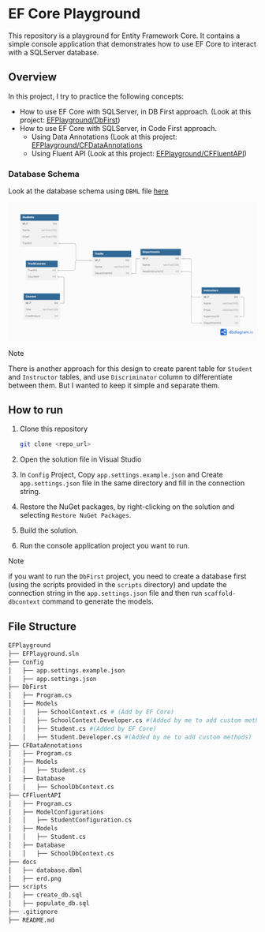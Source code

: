 # EF Core Playground

This repository is a playground for Entity Framework Core. It contains a simple console application that demonstrates how to use EF Core to interact with a SQLServer database.

## Overview

In this project, I try to practice the following concepts:

- How to use EF Core with SQLServer, in DB First approach. (Look at this project: [EFPlayground/DbFirst](./EFPlayground/DbFirst/))
- How to use EF Core with SQLServer, in Code First approach.
  - Using Data Annotations (Look at this project: [EFPlayground/CFDataAnnotations](./EFPlayground/CFDataAnnotations/)
  - Using Fluent API (Look at this project: [EFPlayground/CFFluentAPI](./EFPlayground/CFFluentAPI/))

### Database Schema

Look at the database schema using `DBML` file [here](./docs/database.dbml)

![ERD](./docs/erd.png)

> [!Note]
>
> There is another approach for this design to create parent table for `Student` and `Instructor` tables, and use `Discriminator` column to differentiate between them. But I wanted to keep it simple and separate them.

## How to run

1. Clone this repository

   ```bash
   git clone <repo_url>
   ```

2. Open the solution file in Visual Studio

3. In `Config` Project, Copy `app.settings.example.json` and Create `app.settings.json` file in the same directory and fill in the connection string.

4. Restore the NuGet packages, by right-clicking on the solution and selecting `Restore NuGet Packages`.

5. Build the solution.

6. Run the console application project you want to run.

> [!Note]
>
> if you want to run the `DbFirst` project, you need to create a database first (using the scripts provided in the `scripts` directory) and update the connection string in the `app.settings.json` file and then run `scaffold-dbcontext` command to generate the models.

## File Structure

```bash
EFPlayground
├── EFPlayground.sln
├── Config
│   ├── app.settings.example.json
│   ├── app.settings.json
├── DbFirst
│   ├── Program.cs
│   ├── Models
│   │   ├── SchoolContext.cs # (Add by EF Core)
│   │   ├── SchoolContext.Developer.cs #(Added by me to add custom methods)
│   │   ├── Student.cs #(Added by EF Core)
│   │   ├── Student.Developer.cs #(Added by me to add custom methods)
├── CFDataAnnotations
│   ├── Program.cs
│   ├── Models
│   │   ├── Student.cs
│   ├── Database
│   │   ├── SchoolDbContext.cs
├── CFFluentAPI
│   ├── Program.cs
│   ├── ModelConfigurations
│   │   ├── StudentConfiguration.cs
│   ├── Models
│   │   ├── Student.cs
│   ├── Database
│   │   ├── SchoolDbContext.cs
├── docs
│   ├── database.dbml
│   ├── erd.png
├── scripts
│   ├── create_db.sql
│   ├── populate_db.sql
├── .gitignore
├── README.md
```
